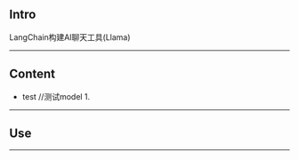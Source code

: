 ## Intro

LangChain构建AI聊天工具(Llama)

------

## Content

- test   //测试model
  1. 

------

## Use

------

